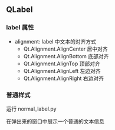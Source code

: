 ## QLabel


### label 属性
- alignment: label 中文本的对齐方式
  - Qt.Alignment.AlignCenter 居中对齐
  - Qt.Alignment.AlignBottom 底部对齐
  - Qt.Alignment.AlignTop 顶部对齐
  - Qt.Alignment.AlignLeft 左边对齐
  - Qt.Alignment.AlignRight 右边对齐

### 普通样式
运行 normal_label.py

在弹出来的窗口中展示一个普通的文本信息
